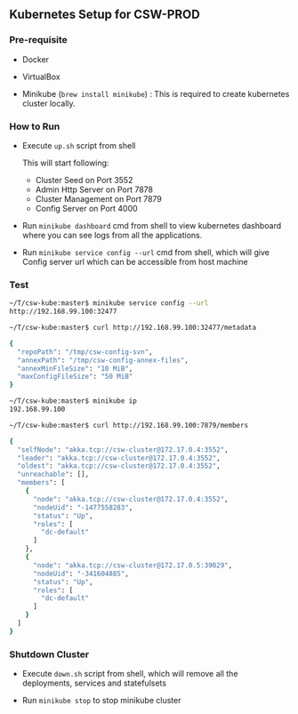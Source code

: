 ## Kubernetes Setup for CSW-PROD

### Pre-requisite

- Docker

- VirtualBox

- Minikube (`brew install minikube`) : This is required to create kubernetes cluster locally.

### How to Run

- Execute `up.sh` script from shell

    This will start following:
    - Cluster Seed on Port 3552
    - Admin Http Server on Port 7878
    - Cluster Management on Port 7879
    - Config Server on Port 4000

- Run `minikube dashboard` cmd from shell to view kubernetes dashboard where you can see logs from all the applications.

- Run `minikube service config --url` cmd from shell, which will give Config server url which can be accessible from host machine

### Test

```bash
~/T/csw-kube:master$ minikube service config --url
http://192.168.99.100:32477

~/T/csw-kube:master$ curl http://192.168.99.100:32477/metadata

{
  "repoPath": "/tmp/csw-config-svn",
  "annexPath": "/tmp/csw-config-annex-files",
  "annexMinFileSize": "10 MiB",
  "maxConfigFileSize": "50 MiB"
}

~/T/csw-kube:master$ minikube ip
192.168.99.100

~/T/csw-kube:master$ curl http://192.168.99.100:7879/members

{
  "selfNode": "akka.tcp://csw-cluster@172.17.0.4:3552",
  "leader": "akka.tcp://csw-cluster@172.17.0.4:3552",
  "oldest": "akka.tcp://csw-cluster@172.17.0.4:3552",
  "unreachable": [],
  "members": [
    {
      "node": "akka.tcp://csw-cluster@172.17.0.4:3552",
      "nodeUid": "-1477558283",
      "status": "Up",
      "roles": [
        "dc-default"
      ]
    },
    {
      "node": "akka.tcp://csw-cluster@172.17.0.5:39029",
      "nodeUid": "-341604885",
      "status": "Up",
      "roles": [
        "dc-default"
      ]
    }
  ]
}

```

### Shutdown Cluster

- Execute `down.sh` script from shell, which will remove all the deployments, services and statefulsets

- Run `minikube stop` to stop minikube cluster
